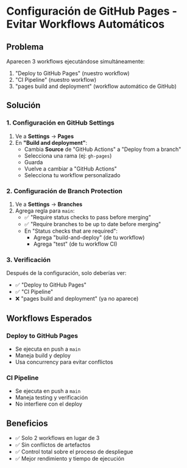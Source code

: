 # Configuración de GitHub Pages - Evitar Workflows Automáticos

## Problema
Aparecen 3 workflows ejecutándose simultáneamente:
1. "Deploy to GitHub Pages" (nuestro workflow)
2. "CI Pipeline" (nuestro workflow)
3. "pages build and deployment" (workflow automático de GitHub)

## Solución

### 1. Configuración en GitHub Settings

1. Ve a **Settings** → **Pages**
2. En **"Build and deployment"**:
   - Cambia **Source** de "GitHub Actions" a "Deploy from a branch"
   - Selecciona una rama (ej: `gh-pages`)
   - Guarda
   - Vuelve a cambiar a "GitHub Actions"
   - Selecciona tu workflow personalizado

### 2. Configuración de Branch Protection

1. Ve a **Settings** → **Branches**
2. Agrega regla para `main`:
   - ✅ "Require status checks to pass before merging"
   - ✅ "Require branches to be up to date before merging"
   - En "Status checks that are required":
     - Agrega "build-and-deploy" (de tu workflow)
     - Agrega "test" (de tu workflow CI)

### 3. Verificación

Después de la configuración, solo deberías ver:
- ✅ "Deploy to GitHub Pages"
- ✅ "CI Pipeline"
- ❌ "pages build and deployment" (ya no aparece)

## Workflows Esperados

### Deploy to GitHub Pages
- Se ejecuta en push a `main`
- Maneja build y deploy
- Usa concurrency para evitar conflictos

### CI Pipeline  
- Se ejecuta en push a `main`
- Maneja testing y verificación
- No interfiere con el deploy

## Beneficios
- ✅ Solo 2 workflows en lugar de 3
- ✅ Sin conflictos de artefactos
- ✅ Control total sobre el proceso de despliegue
- ✅ Mejor rendimiento y tiempo de ejecución 